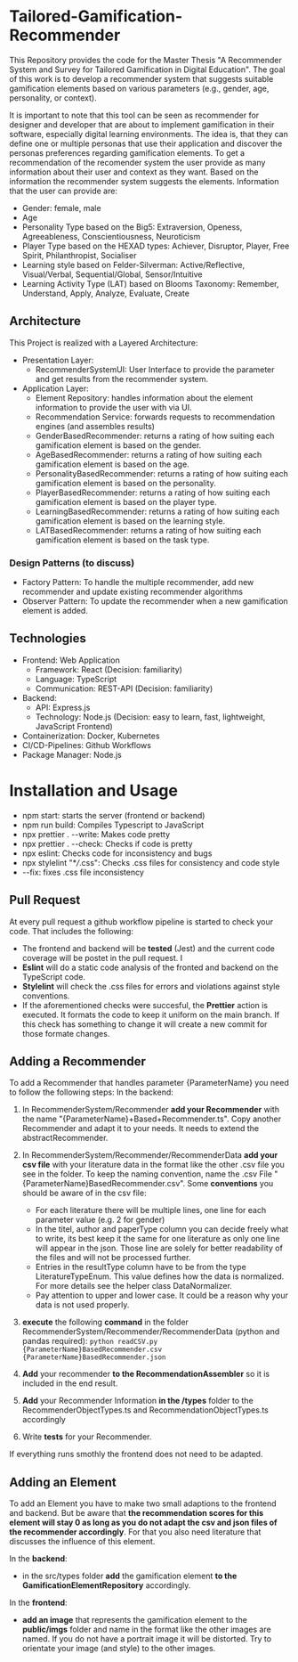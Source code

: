 # Tailored-Gamification-Recommender

This Repository provides the code for the Master Thesis "A Recommender System and Survey for Tailored Gamification in Digital Education".
The goal of this work is to develop a recommender system that suggests suitable gamification elements based on various parameters (e.g., gender, age, personality, or context).

It is important to note that this tool can be seen as recommender for designer and developer that are about to implement gamification in their software, especially digital learning environments.
The idea is, that they can define one or multiple personas that use their application and discover the personas preferences regarding gamification elements.
To get a recommendation of the recomender system the user provide as many information about their user and context as they want.
Based on the information the recommender system suggests the elements.
Information that the user can provide are:

- Gender: female, male
- Age
- Personality Type based on the Big5: Extraversion, Openess, Agreeableness, Conscientiousness, Neuroticism
- Player Type based on the HEXAD types: Achiever, Disruptor, Player, Free Spirit, Philanthropist, Socialiser
- Learning style based on Felder-Silverman: Active/Reflective, Visual/Verbal, Sequential/Global, Sensor/Intuitive
- Learning Activity Type (LAT) based on Blooms Taxonomy: Remember, Understand, Apply, Analyze, Evaluate, Create

## Architecture

This Project is realized with a Layered Architecture:

- Presentation Layer:
  - RecommenderSystemUI: User Interface to provide the parameter and get results from the recommender system.
- Application Layer:
  - Element Repository: handles information about the element information to provide the user with via UI.
  - Recommendation Service: forwards requests to recommendation engines (and assembles results)
  - GenderBasedRecommender: returns a rating of how suiting each gamification element is based on the gender.
  - AgeBasedRecommender: returns a rating of how suiting each gamification element is based on the age.
  - PersonalityBasedRecommender: returns a rating of how suiting each gamification element is based on the personality.
  - PlayerBasedRecommender: returns a rating of how suiting each gamification element is based on the player type.
  - LearningBasedRecommender: returns a rating of how suiting each gamification element is based on the learning style.
  - LATBasedRecommender: returns a rating of how suiting each gamification element is based on the task type.

### Design Patterns (to discuss)

- Factory Pattern: To handle the multiple recommender, add new recommender and update existing recommender algorithms
- Observer Pattern: To update the recommender when a new gamification element is added.

## Technologies

- Frontend: Web Application
  - Framework: React (Decision: familiarity)
  - Language: TypeScript
  - Communication: REST-API (Decision: familiarity)
- Backend:
  - API: Express.js
  - Technology: Node.js (Decision: easy to learn, fast, lightweight, JavaScript Frontend)
- Containerization: Docker, Kubernetes
- CI/CD-Pipelines: Github Workflows
- Package Manager: Node.js

# Installation and Usage

- npm start: starts the server (frontend or backend)
- npm run build: Compiles Typescript to JavaScript
- npx prettier . --write: Makes code pretty
- npx prettier . --check: Checks if code is pretty
- npx eslint: Checks code for inconsistency and bugs
- npx stylelint "\*_/_.css": Checks .css files for consistency and code style
- --fix: fixes .css file inconsistency

## Pull Request

At every pull request a github workflow pipeline is started to check your code. That includes the following:

- The frontend and backend will be **tested** (Jest) and the current code coverage will be postet in the pull request. I
- **Eslint** will do a static code analysis of the fronted and backend on the TypeScript code.
- **Stylelint** will check the .css files for errors and violations against style conventions.
- If the aforementioned checks were succesful, the **Prettier** action is executed. It formats the code to keep it uniform on the main branch. If this check has something to change it will create a new commit for those formate changes.

## Adding a Recommender

To add a Recommender that handles parameter {ParameterName} you need to follow the following steps:
In the backend:

1. In RecommenderSystem/Recommender **add your Recommender** with the name "{ParameterName}+Based+Recommender.ts". Copy another Recommender and adapt it to your needs. It needs to extend the abstractRecommender.
2. In RecommenderSystem/Recommender/RecommenderData **add your csv file** with your literature data in the format like the other .csv file you see in the folder. To keep the naming convention, name the .csv File "{ParameterName}BasedRecommender.csv". Some **conventions** you should be aware of in the csv file:
   - For each literature there will be multiple lines, one line for each parameter value (e.g. 2 for gender)
   - In the titel, author and paperType column you can decide freely what to write, its best keep it the same for one literature as only one line will appear in the json. Those line are solely for better readability of the files and will not be processed further.
   - Entries in the resultType column have to be from the type LiteratureTypeEnum. This value defines how the data is normalized. For more details see the helper class DataNormalizer.
   - Pay attention to upper and lower case. It could be a reason why your data is not used properly.
3. **execute** the following **command** in the folder RecommenderSystem/Recommender/RecommenderData (python and pandas required):
   `python readCSV.py {ParameterName}BasedRecommender.csv {ParameterName}BasedRecommender.json`

4. **Add** your recommender **to the RecommendationAssembler** so it is included in the end result.
5. **Add** your Recommender Information **in the /types** folder to the RecommenderObjectTypes.ts and RecommendationObjectTypes.ts accordingly
6. Write **tests** for your Recommender.

If everything runs smothly the frontend does not need to be adapted.

## Adding an Element

To add an Element you have to make two small adaptions to the frontend and backend. But be aware that **the recommendation scores for this element will stay 0 as long as you do not adapt the csv and json files of the recommender accordingly**. For that you also need literature that discusses the influence of this element.

In the **backend**:

- in the src/types folder **add** the gamification element **to the GamificationElementRepository** accordingly.

In the **frontend**:

- **add an image** that represents the gamification element to the **public/imgs** folder and name in the format like the other images are named. If you do not have a portrait image it will be distorted. Try to orientate your image (and style) to the other images.
